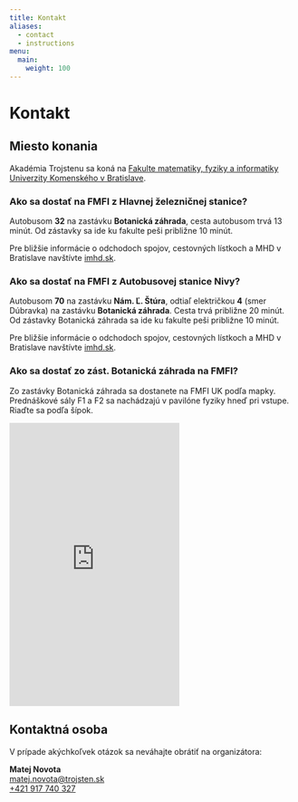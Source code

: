 ```yaml
---
title: Kontakt
aliases:
  - contact
  - instructions
menu:
  main:
    weight: 100
---
```


# Kontakt

## Miesto konania

Akadémia Trojstenu sa koná na [Fakulte matematiky, fyziky a informatiky Univerzity Komenského v Bratislave](https://fmph.uniba.sk).

### Ako sa dostať na FMFI z Hlavnej železničnej stanice?

Autobusom **32** na zastávku **Botanická záhrada**, cesta autobusom trvá 13 minút. Od zástavky sa ide ku fakulte peši približne 10 minút.

Pre bližšie informácie o odchodoch spojov, cestovných lístkoch a MHD v Bratislave navštívte [imhd.sk](https://imhd.sk/ba/mhd).

### Ako sa dostať na FMFI z Autobusovej stanice Nivy?

Autobusom **70** na zastávku **Nám. Ľ. Štúra**, odtiaľ električkou **4** (smer Dúbravka) na zastávku **Botanická záhrada**. Cesta trvá približne 20 minút. Od zástavky Botanická záhrada sa ide ku fakulte peši približne 10 minút.

Pre bližšie informácie o odchodoch spojov, cestovných lístkoch a MHD v Bratislave navštívte [imhd.sk](https://imhd.sk/ba/mhd).

### Ako sa dostať zo zást. Botanická záhrada na FMFI?

Zo zastávky Botanická záhrada sa dostanete na FMFI UK podľa mapky. Prednáškové sály F1 a F2 sa nachádzajú v pavilóne fyziky hneď pri vstupe. Riaďte sa podľa šípok.

<!-- majakepavu pre fyz vratnicu, kapunebafe pre mat vratnicu -->
<iframe style="border:none" src="https://en.frame.mapy.cz/s/kapunebafe" class="w-full" height="500" frameborder="0"></iframe>

## Kontaktná osoba

V prípade akýchkoľvek otázok sa neváhajte obrátiť na organizátora:

**Matej Novota**\
matej.novota@trojsten.sk\
[+421 917 740 327](tel:+421917740327)
